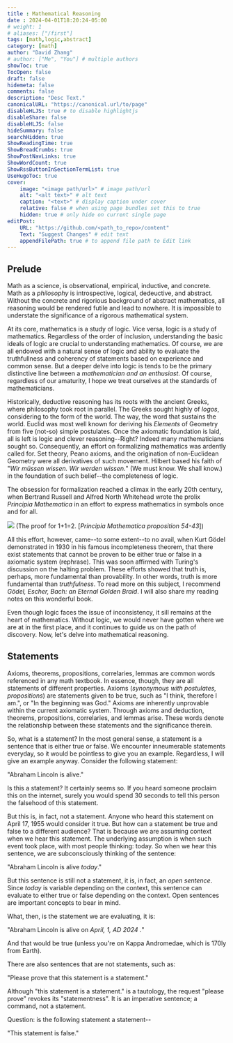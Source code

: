 ```yaml
---
title : Mathematical Reasoning
date : 2024-04-01T18:20:24-05:00
# weight: 1
# aliases: ["/first"]
tags: [math,logic,abstract]
category: [math]
author: "David Zhang"
# author: ["Me", "You"] # multiple authors
showToc: true
TocOpen: false
draft: false
hidemeta: false
comments: false
description: "Desc Text."
canonicalURL: "https://canonical.url/to/page"
disableHLJS: true # to disable highlightjs
disableShare: false
disableHLJS: false
hideSummary: false
searchHidden: true
ShowReadingTime: true
ShowBreadCrumbs: true
ShowPostNavLinks: true
ShowWordCount: true
ShowRssButtonInSectionTermList: true
UseHugoToc: true
cover:
    image: "<image path/url>" # image path/url
    alt: "<alt text>" # alt text
    caption: "<text>" # display caption under cover
    relative: false # when using page bundles set this to true
    hidden: true # only hide on current single page
editPost:
    URL: "https://github.com/<path_to_repo>/content"
    Text: "Suggest Changes" # edit text
    appendFilePath: true # to append file path to Edit link
---
```


## Prelude
Math as a science, is observational, empirical, inductive, and concrete. Math as a *philosophy* is introspective, logical, dedeuctive, and abstract. Without the concrete and rigorious background of abstract mathematics, all reasoning would be rendered futile and lead to nowhere. It is impossible to understate the significance of a rigorous mathematical system. 

At its core, mathematics is a study of logic. Vice versa, logic is a study of mathematics. Regardless of the order of inclusion, understanding the basic ideals of logic are crucial to understanding mathematics. Of course, we are all endowed with a natural sense of logic and ability to evaluate the truthfullness and coherency of statements based on experience and common sense. But a deeper delve into logic is tends to be the primary distinctive line between a *mathematician and an enthusiast*. Of course, regardless of our amaturity, I hope we treat ourselves at the standards of mathematicians.

Historically, deductive reasoning has its roots with the ancient Greeks, where philosophy took root in parallel. The Greeks sought highly of *logos*, considering to the form of the world. The way, the word that sustains the world. Euclid was most well known for deriving his *Elements* of Geometry from five (not-so) simple postulates. Once the axiomatic foundation is laid, all is left is logic and clever reasoning--Right? Indeed many mathematicians sought so. Consequently, an effort on formalizing mathematics was ardently called for. Set theory, Peano axioms, and the origination of non-Euclidean Geometry were all derivatives of such movement. Hilbert based his faith of "*Wir müssen wissen. Wir werden wissen.*" (We must know. We shall know.) in the foundation of such belief--the completeness of logic. 

The obsession for formalization reached a climax in the early 20th century, when Bertrand Russell and Alfred North Whitehead wrote the prolix *Principia Mathematica* in an effort to express mathematics in symbols once and for all. 

![](/math/mathematical-reasoning/pm112.png)
(The proof for 1+1=2. [*Principia Mathematica proposition 54-43*])

All this effort, however, came--to some extent--to no avail, when Kurt Gödel demonstrated in 1930 in his famous incompleteness theorem, that there exist statements that cannot be proven to be either true or false in a axiomatic system (rephrase). This was soon affirmed with Turing's discussion on the halting problem. These efforts showed that truth is, perhaps, more fundamental than provability. In other words, truth is more fundamental than *truthfulness*. To read more on this subject, I recommend *Gödel, Escher, Bach: an Eternal Golden Braid*. I will also share my reading notes on this wonderful book.

Even though logic faces the issue of inconsistency, it sill remains at the heart of mathematics. Without logic, we would never have gotten where we are at in the first place, and it continues to guide us on the path of discovery. Now, let's delve into mathematical reasoning. 

## Statements

Axioms, theorems, propositions, correlaries, lemmas are common words referenced in any math textbook. In essence, though, they are all statements of different properties. Axioms (*synonymous with postulates, propositions*) are statements given to be true, such as "I think, therefore I am.", or "In the beginning was God." Axioms are inherently unprovable within the current axiomatic system. Through axioms and deduction, theorems, propositions, correlaries, and lemmas arise. These words denote the relationship between these statements and the significance therein. 

So, what is a statement? In the most general sense, a statement is a sentence that is either true or false. We encounter inneumerable statements everyday, so it would be pointless to give you an example. Regardless, I will give an example anyway. Consider the following statement:

"Abraham Lincoln is alive."

Is this a statement? It certainly seems so. If you heard someone proclaim this on the internet, surely you would spend 30 seconds to tell this person the falsehood of this statement.

But this is, in fact, not a statement. Anyone who heard this statement on April 17, 1955 would consider it true. But how can a statement be true and false to a different audience? That is because we are assuming context when we hear this statement. The underlying assumption is when such event took place, with most people thinking: today. So when we hear this sentence, we are subconsciously thinking of the sentence:

"Abraham Lincoln is alive *today*."

But this sentence is still not a statement, it is, in fact, an *open sentence*. Since *today* is variable depending on the context, this sentence can evaluate to either true or false depending on the context. Open sentences are important concepts to bear in mind. 

What, then, is the statement we are evaluating, it is:

"Abraham Lincoln is alive on *April, 1, AD 2024 .*"

And that would be true (unless you're on Kappa Andromedae, which is 170ly from Earth). 

There are also sentences that are not statements, such as:

"Please prove that this statement is a statement."

Although "this statement is a statement." is a tautology, the request "please prove" revokes its "statementness". It is an imperative sentence; a command, not a statement.
 
Question: is the following statement a statement--

"This statement is false."


